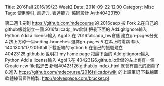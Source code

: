 Title: 2016Fall 2016/09/23 Week2
Date: 2016-09-22 12:00
Category: Misc
Tags: 使用導引, 創造力, 表達能力, 協同設計
Auth40423150


 第二週
 1.先到 https://github.com/mdecourse 的 2016cadp 按 Fork
2.在自己的github帳號創立一個 2016fallcadp_hw倉儲 把最下面的 Add.gitignore輸入 Python Add a license輸入 Agpl
3.在 2016fallcadp_hw倉儲 建立gh-pages分支
4.按上方的一個setting-branches-選擇gh-pages
5.在系上的電腦 輸入 140.130.17.17/2016fall 下載近端的python
6.在自己的帳號建立 40423126.github.io 說明打 my home page 把最下面的 Add.gitignore輸入 Python Add a license輸入 Agpl
7.在 40423126.github.io倉儲的左上角有一個 Create new file點進去 新增40423126.github.io.index.html 就會有自己的網頁了
8.進入 https://github.com/mdecourse/2016fallcadp/wiki 的上課筆記 
下載繪圖軟體練習零件繪製: http://solvespace.com/bracket.pl